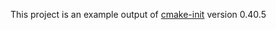 This project is an example output of
[cmake-init](https://github.com/friendlyanon/cmake-init) version 0.40.5
